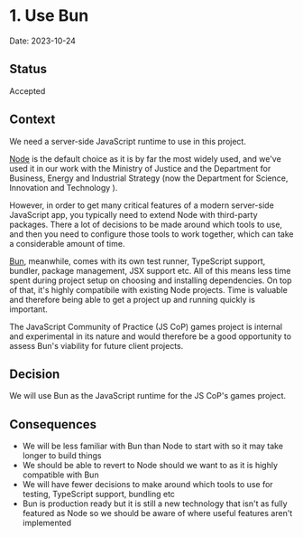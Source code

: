 # 1. Use Bun

Date: 2023-10-24

## Status

Accepted

## Context

We need a server-side JavaScript runtime to use in this project.

[Node](https://nodejs.org/en) is the default choice as it is by far the most
widely used, and we've used it in our work with the Ministry of Justice and the
Department for Business, Energy and Industrial Strategy (now the Department for
Science, Innovation and Technology ).

However, in order to get many critical features of a modern server-side
JavaScript app, you typically need to extend Node with third-party packages.
There a lot of decisions to be made around which tools to use, and then you need
to configure those tools to work together, which can take a considerable amount
of time.

[Bun](https://bun.sh), meanwhile, comes with its own test runner, TypeScript
support, bundler, package management, JSX support etc. All of this means less
time spent during project setup on choosing and installing dependencies. On top
of that, it's highly compatibile with existing Node projects. Time is valuable
and therefore being able to get a project up and running quickly is important.

The JavaScript Community of Practice (JS CoP) games project is internal and
experimental in its nature and would therefore be a good opportunity to assess
Bun's viability for future client projects.

## Decision

We will use Bun as the JavaScript runtime for the JS CoP's games project.

## Consequences

- We will be less familiar with Bun than Node to start with so it may take
  longer to build things
- We should be able to revert to Node should we want to as it is highly
  compatible with Bun
- We will have fewer decisions to make around which tools to use for testing,
  TypeScript support, bundling etc
- Bun is production ready but it is still a new technology that isn't as fully
  featured as Node so we should be aware of where useful features aren't
  implemented
